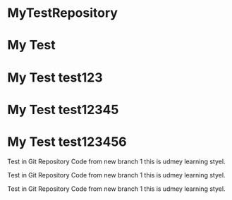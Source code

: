 # MyTestRepository
# My Test
# My Test test123
# My Test test12345
# My Test test123456

Test in Git Repository
Code from new branch 1
this is udmey learning styel.

Test in Git Repository
Code from new branch 1
this is udmey learning styel.

Test in Git Repository
Code from new branch 1
this is udmey learning styel.

